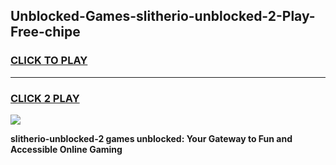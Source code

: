 
## Unblocked-Games-slitherio-unblocked-2-Play-Free-chipe
<h3>
<a href="https://premium76.site?title=slitherio-unblocked-2&ref=20M">CLICK TO PLAY</a></h3>
<hr>

<h3>
<a href="https://premium76.site?title=slitherio-unblocked-2&ref=20M">CLICK 2 PLAY</a>
  
</h3>

<a href="https://premium76.site?title=slitherio-unblocked-2&ref=19M"><img src="https://clearcache.store/games.png"></a>


**slitherio-unblocked-2 games unblocked: Your Gateway to Fun and Accessible Online Gaming**
